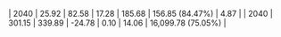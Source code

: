 | 2040 | 25.92 | 82.58 |  17.28 | 185.68 | 156.85 (84.47%) | 4.87 |
| 2040 | 301.15 | 339.89 | -24.78 | 0.10 | 14.06 | 16,099.78 (75.05%) |
